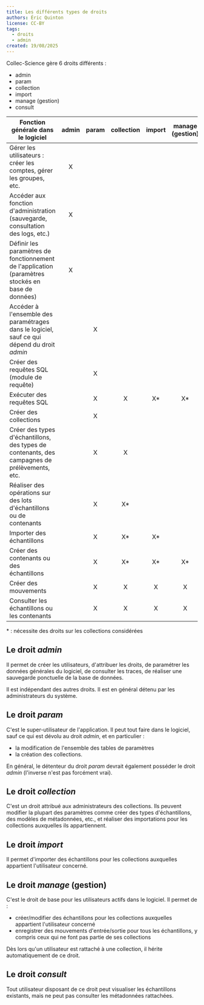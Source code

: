 ```yaml
---
title: Les différents types de droits
authors: Éric Quinton
license: CC-BY
tags:
  - droits
  - admin
created: 19/08/2025
---
```

Collec-Science gère 6 droits différents :

- admin
- param
- collection
- import
- manage (gestion)
- consult


| Fonction générale dans le logiciel                                                                | admin | param | collection | import | manage (gestion) | consult |
| ------------------------------------------------------------------------------------------------- | :---: | :---: | :--------: | :----: | :--------------: | :-----: |
| Gérer les utilisateurs : créer les comptes, gérer les groupes, etc.                               |   X   |       |            |        |                  |         |
| Accéder aux fonction d'administration (sauvegarde, consultation des logs, etc.)                   |   X   |       |            |        |                  |         |
| Définir les paramètres de fonctionnement de l'application (paramètres stockés en base de données) |   X   |       |            |        |                  |         |
| Accéder à l'ensemble des paramétrages dans le logiciel, sauf ce qui dépend du droit *admin*       |       |   X   |            |        |                  |         |
| Créer des requêtes SQL (module de requête)                                                        |       |   X   |            |        |                  |         |
| Exécuter des requêtes SQL                                                                         |       |   X   |     X      |  X\*   |       X\*        |         |
| Créer des collections                                                                             |       |   X   |            |        |                  |         |
| Créer des types d'échantillons, des types de contenants, des campagnes de prélèvements, etc.      |       |   X   |     X      |        |                  |         |
| Réaliser des opérations sur des lots d'échantillons ou de contenants                              |       |   X   |    X\*     |        |                  |         |
| Importer des échantillons                                                                         |       |   X   |    X\*     |  X\*   |                  |         |
| Créer des contenants ou des échantillons                                                          |       |   X   |    X\*     |  X\*   |       X\*        |         |
| Créer des mouvements                                                                              |       |   X   |     X      |   X    |        X         |         |
| Consulter les échantillons ou les contenants                                                      |       |   X   |     X      |   X    |        X         |    X    |

\* : nécessite des droits sur les collections considérées

## Le droit *admin*

Il permet de créer les utilisateurs, d'attribuer les droits, de paramétrer les données générales du logiciel, de consulter les traces, de réaliser une sauvegarde ponctuelle de la base de données.

Il est indépendant des autres droits. Il est en général détenu par les administrateurs du système.

## Le droit *param*

C'est le super-utilisateur de l'application. Il peut tout faire dans le logiciel, sauf ce qui est dévolu au droit *admin*, et en particulier :

- la modification de l'ensemble des tables de paramètres
- la création des collections.

En général, le détenteur du droit *param* devrait également posséder le droit *admin* (l'inverse n'est pas forcément vrai).

## Le droit *collection*

C'est un droit attribué aux administrateurs des collections. Ils peuvent modifier la plupart des paramètres comme créer des types d'échantillons, des modèles de métadonnées, etc., et réaliser des importations pour les collections auxquelles ils appartiennent.

## Le droit *import*

Il permet d'importer des échantillons pour les collections auxquelles appartient l'utilisateur concerné.

## Le droit *manage* (gestion)

C'est le droit de base pour les utilisateurs actifs dans le logiciel. Il permet de :

- créer/modifier des échantillons pour les collections auxquelles appartient l'utilisateur concerné
- enregistrer des mouvements d'entrée/sortie pour tous les échantillons, y compris ceux qui ne font pas partie de ses collections

Dès lors qu'un utilisateur est rattaché à une collection, il hérite automatiquement de ce droit.

## Le droit *consult*

Tout utilisateur disposant de ce droit peut visualiser les échantillons existants, mais ne peut pas consulter les métadonnées rattachées.


